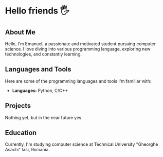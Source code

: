 # Hello friends 🖐️

## About Me
Hello, I'm Emanuel, a passionate and motivated student pursuing computer science. I love diving into various programming language, exploring new technologies, and constantly learning.

## Languages and Tools
Here are some of the programming languages and tools I'm familiar with:
- **Languages:** Python, C/C++

## Projects
Nothing yet, but in the near future yes

## Education
Currently, I'm studying computer science at Technical University "Gheorghe Asachi" Iasi, Romania.
